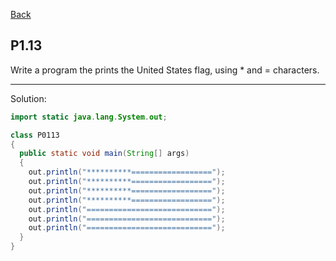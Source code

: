 [Back](../README.md)

## P1.13

Write a program the prints the United States flag, using * and = characters.

---

Solution:

```java
import static java.lang.System.out;

class P0113 
{
  public static void main(String[] args) 
  {
    out.println("**********==================");
    out.println("**********==================");
    out.println("**********==================");
    out.println("**********==================");
    out.println("============================");
    out.println("============================");
    out.println("============================");
  }
}
```